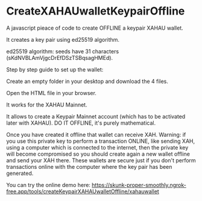 # CreateXAHAUwalletKeypairOffline

A javascript pieace of code to create OFFLINE a keypair XAHAU wallet.

It creates a key pair using ed25519 algorithm.

ed25519 algorithm: seeds have 31 characters (sKdNVBLAmVjgcDrEfDSzTSBqsagHMEd).

Step by step guide to set up the wallet:

Create an empty folder in your desktop and download the 4 files.

Open the HTML file in your browser.

It works for the XAHAU Mainnet.

It allows to create a Keypair Mainnet account (which has to be activated later with XAHAU). DO IT OFFLINE, it's purely mathematical.

Once you have created it offline that wallet can receive XAH. Warning: if you use this private key to perform a transaction ONLINE, like sending XAH, using a computer which is connected to the internet, then the private key will become compromised so you should create again a new wallet offline and send your XAH there. These wallets are secure just if you don't perform transactions online with the computer where the key pair has been generated.

You can try the online demo here: https://skunk-proper-smoothly.ngrok-free.app/tools/createKeypairXAHAUwalletOffline/xahauwallet
